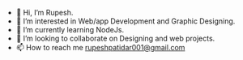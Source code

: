 - 👋 Hi, I’m Rupesh.
- 👀 I’m interested in Web/app Development and Graphic Designing.
- 🌱 I’m currently learning NodeJs.
- 💞️ I’m looking to collaborate on Designing and web projects.
- 📫 How to reach me rupeshpatidar001@gmail.com
<!---
Rupesh010/Rupesh010 is a ✨ special ✨ repository because its `README.md` (this file) appears on your GitHub profile.
You can click the Preview link to take a look at your changes.
--->
